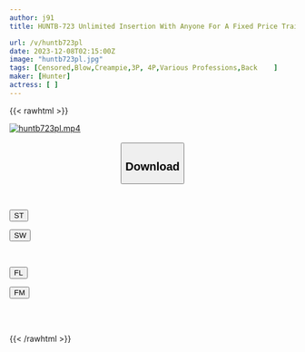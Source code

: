 ```yaml
---
author: j91
title: HUNTB-723 Unlimited Insertion With Anyone For A Fixed Price Training Gym Version As Long As You Pay A Fixed Monthly Fee, You Can Insert As Much As You Like With Anyone, Including Female Trainers, Female Customers, Receptionists, Etc.!

url: /v/huntb723pl
date: 2023-12-08T02:15:00Z
image: "huntb723pl.jpg"
tags: [Censored,Blow,Creampie,3P, 4P,Various Professions,Back	 ]
maker: [Hunter]
actress: [ ]
---
```



{{< rawhtml >}}

<div class="video" data-videoid="8GekX4q6z4CXBb">
    <a href="javascript:;">
        <img src="/v/huntb723pl/huntb723pl.jpg" width="WIDTH" height="HEIGHT" alt="huntb723pl.mp4" loading="lazy">
    </a>
</div>

<script type="text/javascript" src="https://j91.asia/asset/on-demand-st.js"></script>

<br>
  <link rel="stylesheet" href="https://j91.asia/asset/bs5.css">
  
  <center>
  <button class="btn btn-primary" type="button" data-bs-toggle="collapse" data-bs-target=".multi-collapse" aria-expanded="false" aria-controls="multiCollapseExample1 multiCollapseExample2"><h2>Download</h2></button></center>
</p>
<div class="row">
  <div class="col">
    <div class="collapse multi-collapse" id="multiCollapseExample1">
      <div class="card card-body">
	      	      <br>
<div class="buttons">  
<p><a href="https://streamtape.to/v/8GekX4q6z4CXBb" target="_blank"><button class="btn-hover color-3"><i class="fa fa-download"></i> ST</button></a></p>
<p><a href="https://flaswish.com/gwsbllud4msd" target="_blank"><button class="btn-hover color-2"><i class="fa fa-download"></i> SW</button></a></p></div>
    </div>
  </div>
</div>
  <div class="col">
    <div class="collapse multi-collapse" id="multiCollapseExample2">
      <div class="card card-body">
	      <br>
<div class="buttons">
<p><a href="javascript:;" target="_blank"><button class="btn-hover color-9"><i class="fa fa-download"></i> FL</button></a></p>
<p><a href="javascript:;" target="_blank"><button class="btn-hover color-8"><i class="fa fa-download"></i> FM</button></a></p></div>
<br><br>
      </div>
    </div>
  </div>
</div>

{{< /rawhtml >}}